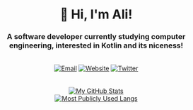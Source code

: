 <h1 align="center">👋 Hi, I'm Ali!</h1>
<h3 align="center">A software developer currently studying computer engineering, interested in Kotlin and its niceness!</h3>

<p align="center">
  <br/>
  <a href="mailto:Me@Yekta.Dev"><img src="https://img.shields.io/badge/Email-me@Yekta.Dev-0194dd?style=flat-square&labelColor=212121" alt="Email"/></a>
  <a href="https://Yekta.Dev"><img src="https://img.shields.io/badge/Website-Yekta.Dev-0194dd?style=flat-square&labelColor=212121" alt="Website"/></a>
  <a href="https://twitter.com/YektaDev"><img src="https://img.shields.io/badge/Twitter-@YektaDev-0194dd?style=flat-square&labelColor=212121" alt="Twitter"/></a>
  <br/><br/><br/>
  <a href="#"><img src="https://github-readme-stats.vercel.app/api?username=YektaDev&theme=algolia&show_icons=true&count_private=true&hide=stars&custom_title=GitHub Stats" alt="My GitHub Stats"/></a>
  <br/>
  <a href="#"><img src="https://github-readme-stats.vercel.app/api/top-langs/?username=YektaDev&theme=algolia&layout=compact&card_width=445&langs_count=10" alt="Most Publicly Used Langs"/></a>
</p>

<!--
  Hmm…
  You seem curious; I like it (+__+)
  Now that you're here, let me show you my logo. It somehow represents the Persian word "یکتا" (Yekta — Meaning unique) symmetrically.
                                                                                         
                @@@@@@@                                           @@@@@@@                
               @@@@@@@@@@@                                     @@@@@@@@@@@               
                 @@@@@@@@@@@@                               @@@@@@@@@@@@                 
                     @@@@@@@@@@@                         @@@@@@@@@@@                     
                       @@@@@@@@@@@                     @@@@@@@@@@@                       
                          @@@@@@@@@@                 @@@@@@@@@@                          
                            @@@@@@@@@@             @@@@@@@@@@                            
                              @@@@@@@@@           @@@@@@@@@                              
                               @@@@@@@@@@       @@@@@@@@@@                               
                                @@@@@@@@@@     @@@@@@@@@@                                
                                 @@@@@@@@@     @@@@@@@@@                                 
                                  @@@@@@@@@   @@@@@@@@@                                  
               @@@                 @@@@@@@@   @@@@@@@@                 @@@               
  @@@@@@    @@@@@@@@@              @@@@@@@@@ @@@@@@@@@              @@@@@@@@@    @@@@@@  
 @@@@@@@@@  @@@@@@@@@@             @@@@@@@@@ @@@@@@@@@             @@@@@@@@@@  @@@@@@@@@ 
  @@@@@@    @@@@@@@@@@            @@@@@@@@@   @@@@@@@@@            @@@@@@@@@@    @@@@@@  
   @@@@@@   @@@@@@@@@@            @@@@@@@@@   @@@@@@@@@            @@@@@@@@@@   @@@@@@   
 @@@@@@@@@   @@@@@@@@@@         @@@@@@@@@@     @@@@@@@@@@         @@@@@@@@@@   @@@@@@@@@ 
   @@@@@@     @@@@@@@@@@@@@@@@@@@@@@@@@@@       @@@@@@@@@@@@@@@@@@@@@@@@@@@     @@@@@@   
               @@@@@@@@@@@@@@@@@@@@@@@@@         @@@@@@@@@@@@@@@@@@@@@@@@@               
                 @@@@@@@@@@@@@@@@@@@@               @@@@@@@@@@@@@@@@@@@@                 
                     @@@@@@@@@@@@                       @@@@@@@@@@@@                     
                                                                                         
-->
